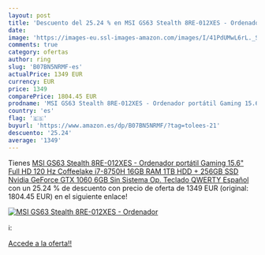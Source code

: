 ```yaml
---
layout: post
title: 'Descuento del 25.24 % en MSI GS63 Stealth 8RE-012XES - Ordenador '
date: 
image: 'https://images-eu.ssl-images-amazon.com/images/I/41PdUMwL6rL._SL200_.jpg'
comments: true
category: ofertas
author: ring
slug: 'B07BN5NRMF-es'
actualPrice: 1349 EUR
currency: EUR
price: 1349
comparePrice: 1804.45 EUR
prodname: 'MSI GS63 Stealth 8RE-012XES - Ordenador portátil Gaming 15.6" Full HD 120 Hz  Coffeelake i7-8750H  16GB RAM  1TB HDD + 256GB SSD  Nvidia GeForce GTX 1060 6GB  Sin Sistema Op.  Teclado QWERTY Español'
country: 'es'
flag: '🇪🇸'
buyurl: 'https://www.amazon.es/dp/B07BN5NRMF/?tag=tolees-21'
descuento: '25.24'
average: '1349'
---
```


Tienes [MSI GS63 Stealth 8RE-012XES - Ordenador portátil Gaming 15.6" Full HD 120 Hz  Coffeelake i7-8750H  16GB RAM  1TB HDD + 256GB SSD  Nvidia GeForce GTX 1060 6GB  Sin Sistema Op.  Teclado QWERTY Español](https://www.amazon.es/dp/B07BN5NRMF/?tag=tolees-21) con un 25.24 % de descuento con precio de oferta de 1349 EUR (original: 1804.45 EUR) en el siguiente enlace!

[![MSI GS63 Stealth 8RE-012XES - Ordenador ](https://images-eu.ssl-images-amazon.com/images/I/41PdUMwL6rL._SL200_.jpg)](https://www.amazon.es/dp/B07BN5NRMF/?tag=tolees-21)

ℹ️:


[Accede a la oferta!!](https://www.amazon.es/dp/B07BN5NRMF/?tag=tolees-21)
